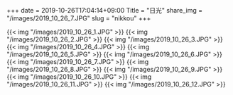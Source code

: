 +++
date  = 2019-10-26T17:04:14+09:00
Title = "日光"
share_img = "/images/2019_10_26_7.JPG"
slug = "nikkou"
+++

{{< img "/images/2019_10_26_1.JPG" >}}
{{< img "/images/2019_10_26_2.JPG" >}}
{{< img "/images/2019_10_26_3.JPG" >}}
{{< img "/images/2019_10_26_4.JPG" >}}
{{< img "/images/2019_10_26_5.JPG" >}}
{{< img "/images/2019_10_26_6.JPG" >}}
{{< img "/images/2019_10_26_7.JPG" >}}
{{< img "/images/2019_10_26_8.JPG" >}}
{{< img "/images/2019_10_26_9.JPG" >}}
{{< img "/images/2019_10_26_10.JPG" >}}
{{< img "/images/2019_10_26_11.JPG" >}}
{{< img "/images/2019_10_26_12.JPG" >}}